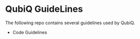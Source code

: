 # QubiQ GuideLines

The following repo contains several guidelines used by QubiQ.

* Code Guidelines 
